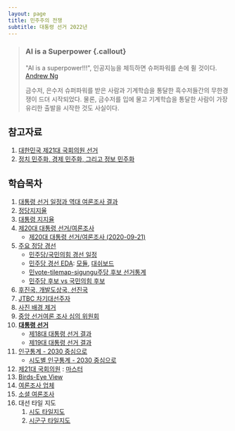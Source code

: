```yaml
---
layout: page
title: 민주주의 전쟁
subtitle: 대통령 선거 2022년
---
```


> ### AI is a Superpower {.callout}
>
> "AI is a superpower!!!", 인공지능을 체득하면 슈퍼파워를 손에 쥘 것이다. [Andrew Ng](https://twitter.com/andrewyng/status/728986380638916609)
>
> 금수저, 은수저 슈퍼파워를 받은 사람과 기계학습을 통달한 흑수저들간의 무한경쟁이 드뎌 시작되었다. 물론, 
> 금수저를 입에 물고 기계학습을 통달한 사람이 가장 유리한 출발을 시작한 것도 사실이다.

## 참고자료

1. [대한민국 제21대 국회의원 선거](https://statkclee.github.io/election/)
1. [정치 민주화, 경제 민주화, 그리고 정보 민주화](https://statkclee.github.io/politics/)

## 학습목차 

1. [대통령 선거 일정과 역대 여론조사 결과](president-schedule.html)
1. [정당지지율](president-party.html)
1. [대통령 지지율](president-approval-rate.html)
1. [제20대 대통령 선거/여론조사](president-poll.html)
    - [제20대 대통령 선거/여론조사 (2020-09-21)](president-poll-20210921.html)
1. [주요 정당 경선](president-candidate.html)
    - [민주당/국민의힘 경선 일정](president-minju-race-schedule.html)
    - [민주당 경선 EDA](president-minju-race.html): [모듈](minju_module.html),  [대쉬보드](minj_dashboard.html)
    - [민vote-tilemap-sigungu주당 후보 선거통계](president-election.html)
    - [민주당 후보 vs 국민의힘 후보](president-main-candidate.html)
1. [후진국, 개발도상국, 선진국](president-population.html)
1. [JTBC 차기대선주자](president-jtbc.html)
1. [사진 배경 제거](remove-background.html)
1. [중앙 선거여론 조사 심의 위원회](president-nesdc.html)
1. [**대통령 선거**](president-data.html)
    - [제18대 대통령 선거 결과](president-election-2012.html)
    - [제19대 대통령 선거 결과](president-election-2017.html)
1. [인구통계 - 2030 중심으로](president-demographic.html)
    - [시도별 인구통계 - 2030 중심으로](president-demographic-sido.html)
1. [제21대 국회의원](president-congressman.html) : [마스터](president-congressman-master.html)
1. [Birds-Eye View](president-birds-eye-view.html)
1. [여론조사 업체](president-house-effect.html)
1. [소셜 여론조사](social-dashboard.html)
1. 대선 타일 지도
    1. [시도 타일지도](vote-tilemap.html)
    1. [시군구 타일지도](.html)
    
    
    

